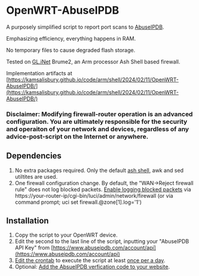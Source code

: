 # OpenWRT-AbuseIPDB
A purposely simplified script to report port scans to [AbuseIPDB](https://www.abuseipdb.com/user/26499).

Emphasizing efficiency, everything happens in RAM.

No temporary files to cause degraded flash storage.

Tested on [GL.iNet](https://www.gl-inet.com/) Brume2, an Arm processor Ash Shell based firewall.

Implementation artifacts at [https://kamsalisbury.github.io/code/arm/shell/2024/02/11/OpenWRT-AbuseIPDB/](https://kamsalisbury.github.io/code/arm/shell/2024/02/11/OpenWRT-AbuseIPDB/)

### Disclaimer: Modifying firewall-router operation is an advanced configuration. You are ultimately responsible for the security and operaiton of your network and devices, regardless of any advice-post-script on the Internet or anywhere. 

## Dependencies
1. No extra packages required. Only the default [ash shell](https://openwrt.org/docs/guide-user/base-system/user.beginner.cli), awk and sed utiltites are used.
2. One firewall configuration change. By default, the "WAN->Reject firewall rule" does not log blocked packets. [Enable logging blocked packets](https://openwrt.org/docs/guide-user/firewall/firewall_configuration) via https://your-router-ip/cgi-bin/luci/admin/network/firewall (or via command prompt; uci set firewall.@zone[1].log='1')

## Installation
1. Copy the script to your OpenWRT device.
2. Edit the second to the last line of the script, inputting your "AbuseIPDB API Key" from [https://www.abuseipdb.com/account/api](https://www.abuseipdb.com/account/api)
3. [Edit the crontab](https://www.redhat.com/sysadmin/linux-cron-command) to execute the script at least [once per a day](https://crontab.guru/once-a-day).
4. Optional: [Add the AbsueIPDB verfication code to your website](https://www.abuseipdb.com/account/webmasters).
